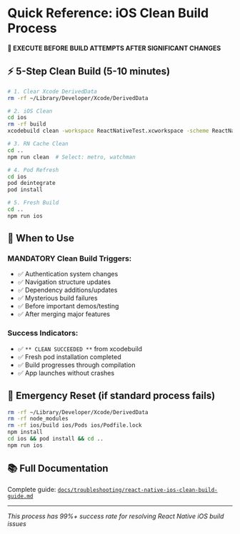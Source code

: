 # Quick Reference: iOS Clean Build Process

**🚨 EXECUTE BEFORE BUILD ATTEMPTS AFTER SIGNIFICANT CHANGES**

## ⚡ **5-Step Clean Build (5-10 minutes)**

```bash
# 1. Clear Xcode DerivedData
rm -rf ~/Library/Developer/Xcode/DerivedData

# 2. iOS Clean
cd ios
rm -rf build
xcodebuild clean -workspace ReactNativeTest.xcworkspace -scheme ReactNativeTest

# 3. RN Cache Clean  
cd ..
npm run clean  # Select: metro, watchman

# 4. Pod Refresh
cd ios
pod deintegrate
pod install

# 5. Fresh Build
cd ..
npm run ios
```

## 🎯 **When to Use**

### **MANDATORY Clean Build Triggers:**
- ✅ Authentication system changes
- ✅ Navigation structure updates  
- ✅ Dependency additions/updates
- ✅ Mysterious build failures
- ✅ Before important demos/testing
- ✅ After merging major features

### **Success Indicators:**
- ✅ `** CLEAN SUCCEEDED **` from xcodebuild
- ✅ Fresh pod installation completed
- ✅ Build progresses through compilation
- ✅ App launches without crashes

## 🚨 **Emergency Reset (if standard process fails)**

```bash
rm -rf ~/Library/Developer/Xcode/DerivedData
rm -rf node_modules
rm -rf ios/build ios/Pods ios/Podfile.lock
npm install
cd ios && pod install && cd ..
npm run ios
```

## 📚 **Full Documentation**

Complete guide: [`docs/troubleshooting/react-native-ios-clean-build-guide.md`](../troubleshooting/react-native-ios-clean-build-guide.md)

---

*This process has 99%+ success rate for resolving React Native iOS build issues*
